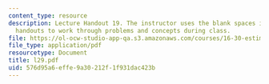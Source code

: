 ```yaml
---
content_type: resource
description: Lecture Handout 19. The instructor uses the blank spaces in these lecture
  handouts to work through problems and concepts during class.
file: https://ol-ocw-studio-app-qa.s3.amazonaws.com/courses/16-30-estimation-and-control-of-aerospace-systems-spring-2004/576d95a6effe9a30212f1f931dac423b_l29.pdf
file_type: application/pdf
resourcetype: Document
title: l29.pdf
uid: 576d95a6-effe-9a30-212f-1f931dac423b
---
```

